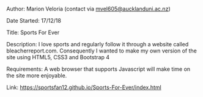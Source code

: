 Author: Marion Veloria (contact via mvel605@aucklanduni.ac.nz)

Date Started: 17/12/18

Title: Sports For Ever

Description: I love sports and regularly follow it through a website called bleacherreport.com.  Consequently I wanted to make my own version of the site using HTML5, CSS3 and Bootstrap 4

Requirements: A web browser that supports Javascript will make time on the site more enjoyable.

Link: https://sportsfan12.github.io/Sports-For-Ever/index.html
